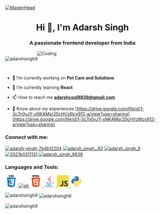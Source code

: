 [![MasterHead](https://user-images.githubusercontent.com/106918656/209438619-25091cdf-a126-4e95-a24c-5efdf8057606.gif)](https://rishavchanda.io)
<h1 align="center">Hi 👋, I'm Adarsh Singh</h1>
<h3 align="center">A passionate frontend developer from India</h3>
<img align="right" alt="Coding" width="400" src="https://camo.githubusercontent.com/2366b34bb903c09617990fb5fff4622f3e941349e846ddb7e73df872a9d21233/68747470733a2f2f63646e2e6472696262626c652e636f6d2f75736572732f3733303730332f73637265656e73686f74732f363538313234332f6176656e746f2e676966">

<p align="left"> <img src="https://komarev.com/ghpvc/?username=adarshsingh9&label=Profile%20views&color=0e75b6&style=flat" alt="adarshsingh9" /> </p>

<p align="left"> <a href="https://twitter.com/" target="blank"><img src="https://img.shields.io/twitter/follow/?logo=twitter&style=for-the-badge" alt="" /></a> </p>

- 🔭 I’m currently working on **Pet Care and Solutions**

- 🌱 I’m currently learning **React**

- 📫 How to reach me **adarshcool9839@gmail.com**

- 📄 Know about my experiences [https://drive.google.com/file/d/1-3c7n0yJY-xNKAMsr20cHVz6lcv912-a/view?usp=sharing](https://drive.google.com/file/d/1-3c7n0yJY-xNKAMsr20cHVz6lcv912-a/view?usp=sharing)

<h3 align="left">Connect with me:</h3>
<p align="left">
<a href="https://linkedin.com/in/adarsh-singh-7b4b12204" target="blank"><img align="center" src="https://raw.githubusercontent.com/rahuldkjain/github-profile-readme-generator/master/src/images/icons/Social/linked-in-alt.svg" alt="adarsh-singh-7b4b12204" height="30" width="40" /></a>
<a href="https://instagram.com/adarsh_singh_.63" target="blank"><img align="center" src="https://raw.githubusercontent.com/rahuldkjain/github-profile-readme-generator/master/src/images/icons/Social/instagram.svg" alt="adarsh_singh_.63" height="30" width="40" /></a>
<a href="https://www.codechef.com/users/adarsh_singh_9" target="blank"><img align="center" src="https://cdn.jsdelivr.net/npm/simple-icons@3.1.0/icons/codechef.svg" alt="adarsh_singh_9" height="30" width="40" /></a>
<a href="https://www.hackerrank.com/2021b0311131" target="blank"><img align="center" src="https://raw.githubusercontent.com/rahuldkjain/github-profile-readme-generator/master/src/images/icons/Social/hackerrank.svg" alt="2021b0311131" height="30" width="40" /></a>
<a href="https://www.leetcode.com/adarsh_singh_9839" target="blank"><img align="center" src="https://raw.githubusercontent.com/rahuldkjain/github-profile-readme-generator/master/src/images/icons/Social/leet-code.svg" alt="adarsh_singh_9839" height="30" width="40" /></a>
</p>

<h3 align="left">Languages and Tools:</h3>
<p align="left"> <a href="https://www.w3schools.com/css/" target="_blank" rel="noreferrer"> <img src="https://raw.githubusercontent.com/devicons/devicon/master/icons/css3/css3-original-wordmark.svg" alt="css3" width="40" height="40"/> </a> <a href="https://git-scm.com/" target="_blank" rel="noreferrer"> <img src="https://www.vectorlogo.zone/logos/git-scm/git-scm-icon.svg" alt="git" width="40" height="40"/> </a> <a href="https://www.w3.org/html/" target="_blank" rel="noreferrer"> <img src="https://raw.githubusercontent.com/devicons/devicon/master/icons/html5/html5-original-wordmark.svg" alt="html5" width="40" height="40"/> </a> <a href="https://www.java.com" target="_blank" rel="noreferrer"> <img src="https://raw.githubusercontent.com/devicons/devicon/master/icons/java/java-original.svg" alt="java" width="40" height="40"/> </a> <a href="https://developer.mozilla.org/en-US/docs/Web/JavaScript" target="_blank" rel="noreferrer"> <img src="https://raw.githubusercontent.com/devicons/devicon/master/icons/javascript/javascript-original.svg" alt="javascript" width="40" height="40"/> </a> <a href="https://www.python.org" target="_blank" rel="noreferrer"> <img src="https://raw.githubusercontent.com/devicons/devicon/master/icons/python/python-original.svg" alt="python" width="40" height="40"/> </a> </p>

<p><img align="left" src="https://github-readme-stats.vercel.app/api/top-langs?username=adarshsingh9&show_icons=true&locale=en&layout=compact" alt="adarshsingh9" /></p>

<p>&nbsp;<img align="center" src="https://github-readme-stats.vercel.app/api?username=adarshsingh9&show_icons=true&locale=en" alt="adarshsingh9" /></p>

<p><img align="center" src="https://github-readme-streak-stats.herokuapp.com/?user=adarshsingh9&" alt="adarshsingh9" /></p>
